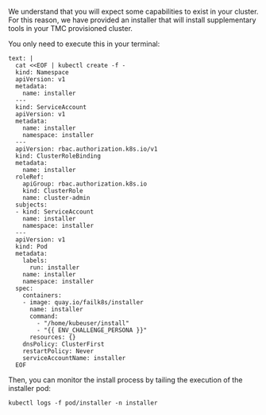 We understand that you will expect some capabilities to exist in your cluster. For this reason, we have provided an installer that will install supplementary tools in your TMC provisioned cluster.

You only need to execute this in your terminal:

```workshop:copy
text: |
  cat <<EOF | kubectl create -f -
  kind: Namespace
  apiVersion: v1
  metadata:
    name: installer
  ---
  kind: ServiceAccount
  apiVersion: v1
  metadata:
    name: installer
    namespace: installer
  ---
  apiVersion: rbac.authorization.k8s.io/v1
  kind: ClusterRoleBinding
  metadata:
    name: installer
  roleRef:
    apiGroup: rbac.authorization.k8s.io
    kind: ClusterRole
    name: cluster-admin
  subjects:
  - kind: ServiceAccount
    name: installer
    namespace: installer
  ---
  apiVersion: v1
  kind: Pod
  metadata:
    labels:
      run: installer
    name: installer
    namespace: installer
  spec:
    containers:
    - image: quay.io/failk8s/installer
      name: installer
      command:
        - "/home/kubeuser/install"
        - "{{ ENV_CHALLENGE_PERSONA }}"
      resources: {}
    dnsPolicy: ClusterFirst
    restartPolicy: Never
    serviceAccountName: installer
  EOF
```

Then, you can monitor the install process by tailing the execution of the installer pod:

```copy
kubectl logs -f pod/installer -n installer
```